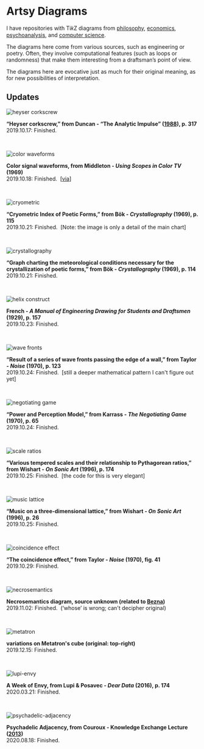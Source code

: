 # Artsy Diagrams

I have repositories with Ti𝑘Z diagrams from <a href="https://github.com/gjoncas/Diagrammatic">philosophy</a>, <a href="https://github.com/gjoncas/Econ-Diagrams">economics</a>, <a href="https://github.com/gjoncas/Lacan-Mathemes">psychoanalysis</a>, and <a href="https://github.com/gjoncas/CS-Diagrams">computer science</a>.

The diagrams here come from various sources, such as engineering or poetry. Often, they involve computational features (such as loops or randomness) that make them interesting from a draftsman’s point of view.

The diagrams here are evocative just as much for their original meaning, as for new possibilities of interpretation.

## Updates

![heyser corkscrew](/pics/time-spiral.png)

<b>“Heyser corkscrew,” from Duncan - “The Analytic Impulse” (<a href="http://www.andrewduncan.net/air">1988</a>), p. 317</b>
<br>2019.10.17: Finished.

&nbsp;

![color waveforms](/pics/color-waveforms.png)

<b>Color signal waveforms, from Middleton - <i>Using Scopes in Color TV</i> (1969)</b>
<br>2019.10.18: Finished. &nbsp;[<a href="https://thediagram.com/9_3/colorsignal.html">via</a>]

&nbsp;

![cryometric](/pics/bok%20cryometric%20(detail).png)

<b>“Cryometric Index of Poetic Forms,” from Bök - <i>Crystallography</i> (1969), p. 115</b>
<br>2019.10.21: Finished. &nbsp;[Note: the image is only a detail of the main chart]

&nbsp;

![crystallography](/pics/bok%20crystal%20(small).png)

<b>“Graph charting the meteorological conditions necessary for the crystallization of poetic forms,” from Bök - <i>Crystallography</i> (1969), p. 114</b>
<br>2019.10.21: Finished.

&nbsp;

![helix construct](/pics/helix%20construct.png)

<b>French - <i>A Manual of Engineering Drawing for Students and Draftsmen</i> (1929), p. 157</b>
<br>2019.10.23: Finished.

&nbsp;

![wave fronts](/pics/wave%20fronts.png)

<b>“Result of a series of wave fronts passing the edge of a wall,” from Taylor - <i>Noise</i> (1970), p. 123</b>
<br>2019.10.24: Finished. &nbsp;[still a deeper mathematical pattern I can't figure out yet]

&nbsp;

![negotiating game](/pics/negotiation-game.png)

<b>“Power and Perception Model,” from Karrass - <i>The Negotiating Game</i> (1970), p. 65</b>
<br>2019.10.24: Finished.

&nbsp;

![scale ratios](/pics/scale%20ratios.png)

<b>“Various tempered scales and their relationship to Pythagorean ratios,” from Wishart - <i>On Sonic Art</i> (1996), p. 174</b>
<br>2019.10.25: Finished. &nbsp;[the code for this is very elegant]

&nbsp;

![music lattice](/pics/music-lattice.png)

<b>“Music on a three-dimensional lattice,” from Wishart - <i>On Sonic Art</i> (1996), p. 26</b>
<br>2019.10.25: Finished.

&nbsp;

![coincidence effect](/pics/coincidence%20effect.png)

<b>“The coincidence effect,” from Taylor - <i>Noise</i> (1970), fig. 41</b>
<br>2019.10.29: Finished.

&nbsp;

![necrosemantics](/pics/necrosemantics.png)

<b>Necrosemantics diagram, source unknown (related to <a href="http://bezzzna.blogspot.com/">Bezna</a>)</b>
<br>2019.11.02: Finished. &nbsp;(‘whose’ is wrong; can't decipher original)

&nbsp;

![metatron](/pics/metatron-cube-variations.png)

<b>variations on Metatron's cube (original: top-right)</b>
<br>2019.12.15: Finished.

&nbsp;

![lupi-envy](/pics/lupi-envy.png)

<b>A Week of Envy, from Lupi & Posavec - <i>Dear Data</i> (2016), p. 174</b>
<br>2020.03.21: Finished.

&nbsp;

![psychadelic-adjacency](/pics/psychadelic-adjacency.png)

<b>Psychadelic Adjacency, from Couroux - Knowledge Exchange Lecture (<a href="http://vocalitiesavc.blogspot.com/2013/12/knowledge-exchange-lecture-marc-couroux.html">2013</a>)</b>
<br>2020.08.18: Finished.

&nbsp;

